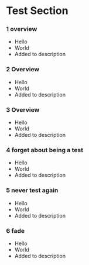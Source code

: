 # Test Section

### 1 overview ###

+ Hello
+ World
+ Added to description

### 2 Overview ###

+ Hello
+ World
+ Added to description

### 3 Overview ###

+ Hello
+ World
+ Added to description

### 4 forget about being a test ###

+ Hello
+ World
+ Added to description

### 5 never test again ###

+ Hello
+ World
+ Added to description

### 6 fade ###

+ Hello
+ World
+ Added to description
